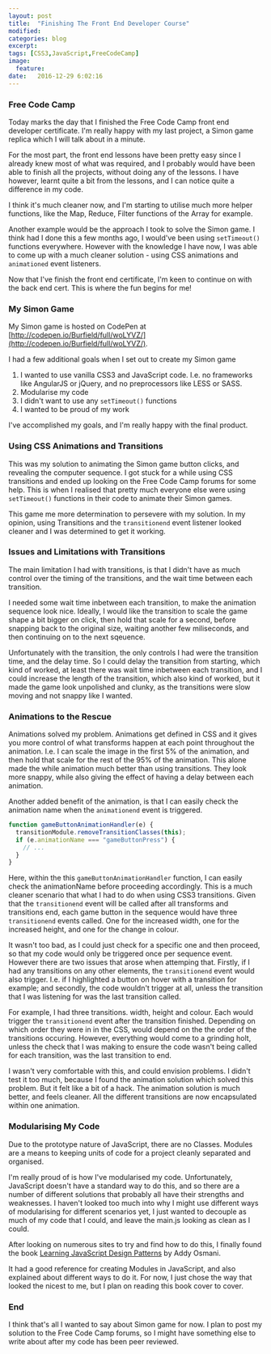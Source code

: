 ```yaml
---
layout: post
title:  "Finishing The Front End Developer Course"
modified:
categories: blog
excerpt:
tags: [CSS3,JavaScript,FreeCodeCamp]
image:
  feature:
date:   2016-12-29 6:02:16
---
```

### Free Code Camp

Today marks the day that I finished the Free Code Camp front end developer certificate. I'm really happy with my last project, a Simon game replica which I will talk about in a minute.

For the most part, the front end lessons have been pretty easy since I already knew most of what was required, and I probably would have been able to finish all the projects, without doing any of the lessons. I have however, learnt quite a bit from the lessons, and I can notice quite a difference in my code.

I think it's much cleaner now, and I'm starting to utilise much more helper functions, like the Map, Reduce, Filter functions of the Array for example.

Another example would be the approach I took to solve the Simon game. I think had I done this a few months ago, I would've been using `setTimeout()` functions everywhere. However with the knowledge I have now, I was able to come up with a much cleaner solution - using CSS animations and `animationed` event listeners.

Now that I've finish the front end certificate, I'm keen to continue on with the back end cert. This is where the fun begins for me!

### My Simon Game

My Simon game is hosted on CodePen at [http://codepen.io/Burfield/full/woLYVZ/](http://codepen.io/Burfield/full/woLYVZ/).

I had a few additional goals when I set out to create my Simon game

1. I wanted to use vanilla CSS3 and JavaScript code. I.e. no frameworks like AngularJS or jQuery, and no preprocessors like LESS or SASS.
1. Modularise my code
1. I didn't want to use any `setTimeout()` functions
1. I wanted to be proud of my work

I've accomplished my goals, and I'm really happy with the final product.

### Using CSS Animations and Transitions

This was my solution to animating the Simon game button clicks, and revealing the computer sequence. I got stuck for a while using CSS transitions and ended up looking on the Free Code Camp forums for some help. This is when I realised that pretty much everyone else were using `setTimeout()` functions in their code to animate their Simon games.

This game me more determination to persevere with my solution. In my opinion, using Transitions and the `transitionend` event listener looked cleaner and I was determined to get it working.

### Issues and Limitations with Transitions

The main limitation I had with transitions, is that I didn't have as much control over the timing of the transitions, and the wait time between each transition.

I needed some wait time inbetween each transition, to make the animation sequence look nice. Ideally, I would like the transition to scale the game shape a bit bigger on click, then hold that scale for a second, before snapping back to the original size, waiting another few miliseconds, and then continuing on to the next sqeuence.

Unfortunately with the transition, the only controls I had were the transition time, and the delay time. So I could delay the transition from starting, which kind of worked, at least there was wait time inbetween each transition, and I could increase the length of the transition, which also kind of worked, but it made the game look unpolished and clunky, as the transitions were slow moving and not snappy like I wanted.

### Animations to the Rescue

Animations solved my problem. Animations get defined in CSS and it gives you more control of what transforms happen at each point throughout the animation. I.e. I can scale the image in the first 5% of the animation, and then hold that scale for the rest of the 95% of the animation. This alone made the while animation much better than using transitions. They look more snappy, while also giving the effect of having a delay between each animation.

Another added benefit of the animation, is that I can easily check the animation name when the `animationend` event is triggered.

```javascript
function gameButtonAnimationHandler(e) {
  transitionModule.removeTransitionClasses(this);
  if (e.animationName === "gameButtonPress") {
    // ...
  }
}
```

Here, within the this `gameButtonAnimationHandler` function, I can easily check the animationName before proceeding accordingly. This is a much cleaner scenario that what I had to do when using CSS3 transitions. Given that the `transitionend` event will be called after all transforms and transitions end, each game button in the sequence would have three `transitionend` events called. One for the increased width, one for the increased height, and one for the change in colour.

It wasn't too bad, as I could just check for a specific one and then proceed, so that my code would only be triggered once per sequence event. However there are two issues that arose when attemping that. Firstly, if I had any transitions on any other elements, the `transitionend` event would also trigger. I.e. if I highlighted a button on hover with a transition for example; and secondly, the code wouldn't trigger at all, unless the transition that I was listening for was the last transition called.

For example, I had three transitions. width, height and colour. Each would trigger the `transitionend` event after the transition finished. Depending on which order they were in in the CSS, would depend on the the order of the transitions occuring. However, everything would come to a grinding holt, unless the check that I was making to ensure the code wasn't being called for each transition, was the last transition to end.

I wasn't very comfortable with this, and could envision problems. I didn't test it too much, because I found the animation solution which solved this problem. But it felt like a bit of a hack. The animation solution is much better, and feels cleaner. All the different transitions are now encapsulated within one animation.

### Modularising My Code

Due to the prototype nature of JavaScript, there are no Classes. Modules are a means to keeping units of code for a project cleanly separated and organised.

I'm really proud of is how I've modularised my code. Unfortunately, JavaScript doesn't have a standard way to do this, and so there are a number of different solutions that probably all have their strengths and weaknesses. I haven't looked too much into why I might use different ways of modularising for different scenarios yet, I just wanted to decouple as much of my code that I could, and leave the main.js looking as clean as I could.

After looking on numerous sites to try and find how to do this, I finally found the book [Learning JavaScript Design Patterns](https://addyosmani.com/resources/essentialjsdesignpatterns/book/#modulepatternjavascript) by Addy Osmani.

It had a good reference for creating Modules in JavaScript, and also explained about different ways to do it. For now, I just chose the way that looked the nicest to me, but I plan on reading this book cover to cover.

### End

I think that's all I wanted to say about Simon game for now. I plan to post my solution to the Free Code Camp forums, so I might have something else to write about after my code has been peer reviewed.